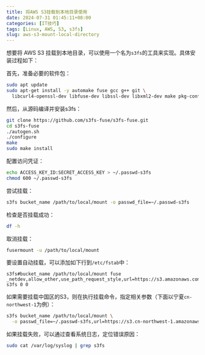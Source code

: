 ```yaml
---
title: 将AWS S3挂载到本地目录使用
date: 2024-07-31 01:45:11+08:00
categories: [IT技巧]
tags: [Linux, AWS, S3, s3fs]
slug: aws-s3-mount-local-directory
---
```


想要将 AWS S3 挂载到本地目录，可以使用一个名为`s3fs`的工具来实现。具体安装过程如下：

首先，准备必要的软件包：
```sh
sudo apt update
sudo apt-get install -y automake fuse gcc g++ git \
  libcurl4-openssl-dev libfuse-dev libssl-dev libxml2-dev make pkg-config
```

然后，从源码编译并安装s3fs：
```sh
git clone https://github.com/s3fs-fuse/s3fs-fuse.git
cd s3fs-fuse
./autogen.sh
./configure
make
sudo make install
```

配置访问凭证：
```sh
echo ACCESS_KEY_ID:SECRET_ACCESS_KEY > ~/.passwd-s3fs
chmod 600 ~/.passwd-s3fs
```

尝试挂载：
```sh
s3fs bucket_name /path/to/local/mount -o passwd_file=~/.passwd-s3fs
```

检查是否挂载成功：
```sh
df -h
```

取消挂载：
```sh
fusermount -u /path/to/local/mount
```

要设置自动挂载，可以添加如下行到`/etc/fstab`中：
```
s3fs#bucket_name /path/to/local/mount fuse _netdev,allow_other,use_path_request_style,url=https://s3.amazonaws.com,passwd_file=/home/your_username/.passwd-s3fs 0 0
```

如果需要挂载中国区的S3，则在执行挂载命令，指定相关参数（下面以宁夏`cn-northwest-1`为例）：
```sh
s3fs bucket_name /path/to/local/mount \
  -o passwd_file=~/.passwd-s3fs,url=https://s3.cn-northwest-1.amazonaws.com.cn,endpoint=cn-northwest-1
```

如果挂载失败，可以通过查看系统日志，定位错误原因：
```sh
sudo cat /var/log/syslog | grep s3fs
```
